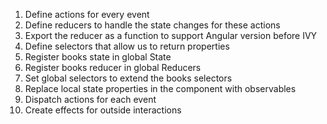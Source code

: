 1. Define actions for every event
2. Define reducers to handle the state changes for these actions
3. Export the reducer as a function to support Angular version before IVY
4. Define selectors that allow us to return properties
5. Register books state in global State
6. Register books reducer in global Reducers
7. Set global selectors to extend the books selectors
8. Replace local state properties in the component with observables
9. Dispatch actions for each event
10. Create effects for outside interactions
